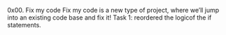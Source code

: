 
0x00. Fix my code
Fix my code is a new type of project, where we’ll jump into an existing code base and fix it!
Task 1: reordered the logicof the if statements.